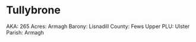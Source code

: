 # Tullybrone

AKA: 265
Acres: Armagh
Barony: Lisnadill
County: Fews Upper
PLU: Ulster
Parish: Armagh